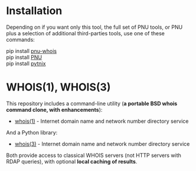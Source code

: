 # Installation
Depending on if you want only this tool, the full set of PNU tools, or PNU plus a selection of additional third-parties tools, use one of these commands:

pip install [pnu-whois](https://pypi.org/project/pnu-whois/)
<br>
pip install [PNU](https://pypi.org/project/PNU/)
<br>
pip install [pytnix](https://pypi.org/project/pytnix/)

# WHOIS(1), WHOIS(3)
This repository includes a command-line utility (**a portable BSD whois command clone, with enhancements**):
* [whois(1)](https://github.com/HubTou/whois/blob/main/WHOIS.1.md) - Internet domain name and network number directory service

And a Python library:
* [whois(3)](https://github.com/HubTou/whois/blob/main/WHOIS.3.md) - Internet domain name and network number directory service

Both provide access to classical WHOIS servers (not HTTP servers with RDAP queries), with optional **local caching of results**.

